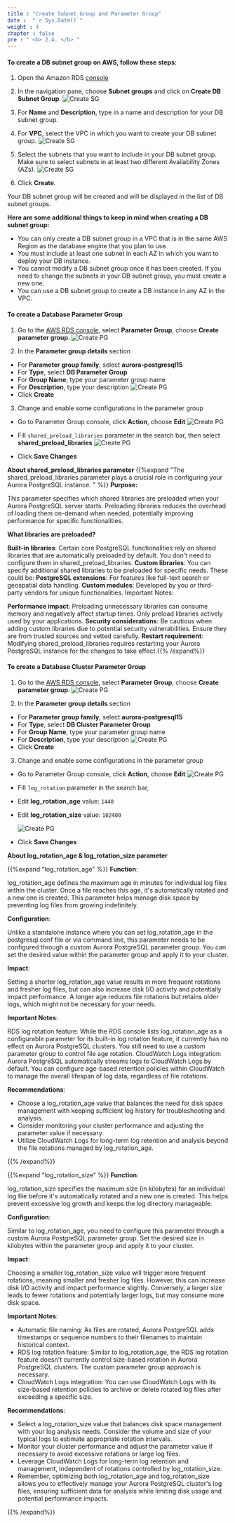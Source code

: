```yaml
---
title : "Create Subnet Group and Parameter Group"
date :  "`r Sys.Date()`" 
weight : 4
chapter : false
pre : " <b> 2.4. </b> "
---
```



#### To create a DB subnet group on AWS, follow these steps:

1. Open the Amazon RDS [console](https://console.aws.amazon.com/rds/)
2. In the navigation pane, choose **Subnet groups** and click on **Create DB Subnet Group**.
    ![Create SG](/images/1/1.1/1.1.png)

3. For **Name** and **Description**, type in a name and description for your DB subnet group.
4. For **VPC**, select the VPC in which you want to create your DB subnet group.
    ![Create SG](/images/1/1.1/1.2.png)

5. Select the subnets that you want to include in your DB subnet group. Make sure to select subnets in at least two different Availability Zones (AZs).
    ![Create SG](/images/1/1.1/1.3.png)

6. Click **Create**.

Your DB subnet group will be created and will be displayed in the list of DB subnet groups.

**Here are some additional things to keep in mind when creating a DB subnet group:**
- You can only create a DB subnet group in a VPC that is in the same AWS Region as the database engine that you plan to use.
- You must include at least one subnet in each AZ in which you want to deploy your DB instance.
- You cannot modify a DB subnet group once it has been created. If you need to change the subnets in your DB subnet group, you must create a new one.
- You can use a DB subnet group to create a DB instance in any AZ in the VPC. 




#### To create a Database Parameter Group 
1. Go to the [AWS RDS console](https://us-east-1.console.aws.amazon.com/rds/home?region=us-east-1), select **Parameter Group**, choose **Create parameter group**.
    ![Create PG](/images/1/1.1/00.png)

2. In the **Parameter group details** section
- For **Parameter group family**, select **aurora-postgresql15**
- For **Type**, select **DB Parameter Group**
- For **Group Name**, type your parameter group name
- For **Description**, type your description
    ![Create PG](/images/1/1.1/0.3.png)
- Click **Create**

3. Change and enable some configurations in the parameter group
- Go to Parameter Group console, click **Action**, choose **Edit**
    ![Create PG](/images/1/1.1/000.png)

- Fill ``shared_preload_libraries`` parameter in the search bar, then select **shared_preload_libraries**
    ![Create PG](/images/1/1.1/0.4.png)
- Click **Save Changes**

**About shared_preload_libraries parameter**
{{%expand "The shared_preload_libraries parameter plays a crucial role in configuring your Aurora PostgreSQL instance. " %}}
**Purpose:**

This parameter specifies which shared libraries are preloaded when your Aurora PostgreSQL server starts. Preloading libraries reduces the overhead of loading them on-demand when needed, potentially improving performance for specific functionalities.

**What libraries are preloaded?**

**Built-in libraries**: Certain core PostgreSQL functionalities rely on shared libraries that are automatically preloaded by default. You don't need to configure them in shared_preload_libraries.
**Custom libraries**: You can specify additional shared libraries to be preloaded for specific needs. These could be:
**PostgreSQL extensions**: For features like full-text search or geospatial data handling.
**Custom modules**: Developed by you or third-party vendors for unique functionalities.
Important Notes:

**Performance impact**: Preloading unnecessary libraries can consume memory and negatively affect startup times. Only preload libraries actively used by your applications.
**Security considerations**: Be cautious when adding custom libraries due to potential security vulnerabilities. Ensure they are from trusted sources and vetted carefully.
**Restart requirement**: Modifying shared_preload_libraries requires restarting your Aurora PostgreSQL instance for the changes to take effect.{{% /expand%}}


#### To create a Database Cluster Parameter Group 
1. Go to the [AWS RDS console](https://us-east-1.console.aws.amazon.com/rds/home?region=us-east-1), select **Parameter Group**, choose **Create parameter group**.
    ![Create PG](/images/1/1.1/00.png)

2. In the **Parameter group details** section
- For **Parameter group family**, select **aurora-postgresql15**
- For **Type**, select **DB Cluster Parameter Group**
- For **Group Name**, type your parameter group name
- For **Description**, type your description
    ![Create PG](/images/1/1.1/0.png)
- Click **Create**
3. Change and enable some configurations in the parameter group
- Go to Parameter Group console, click **Action**, choose **Edit**
    ![Create PG](/images/1/1.1/0001.png)

- Fill ``log_rotation`` parameter in the search bar, 
- Edit **log_rotation_age** value: ``1440``
- Edit **log_rotation_size** value: ``102400``

    ![Create PG](/images/1/1.1/0.2.png)
- Click **Save Changes**

**About log_rotation_age & log_rotation_size parameter**

{{%expand "log_rotation_age" %}}
**Function**:

log_rotation_age defines the maximum age in minutes for individual log files within the cluster. Once a file reaches this age, it's automatically rotated and a new one is created. This parameter helps manage disk space by preventing log files from growing indefinitely.

**Configuration**:

Unlike a standalone instance where you can set log_rotation_age in the postgresql.conf file or via command line, this parameter needs to be configured through a custom Aurora PostgreSQL parameter group. You can set the desired value within the parameter group and apply it to your cluster.

**Impact**:

Setting a shorter log_rotation_age value results in more frequent rotations and fresher log files, but can also increase disk I/O activity and potentially impact performance. A longer age reduces file rotations but retains older logs, which might not be necessary for your needs.

**Important Notes**:

RDS log rotation feature: While the RDS console lists log_rotation_age as a configurable parameter for its built-in log rotation feature, it currently has no effect on Aurora PostgreSQL clusters. You still need to use a custom parameter group to control file age rotation.
CloudWatch Logs integration: Aurora PostgreSQL automatically streams logs to CloudWatch Logs by default. You can configure age-based retention policies within CloudWatch to manage the overall lifespan of log data, regardless of file rotations.

**Recommendations**:

- Choose a log_rotation_age value that balances the need for disk space management with keeping sufficient log history for troubleshooting and analysis.
- Consider monitoring your cluster performance and adjusting the parameter value if necessary.
- Utilize CloudWatch Logs for long-term log retention and analysis beyond the file rotations managed by log_rotation_age.

{{% /expand%}}

{{%expand "log_rotation_size" %}}
**Function**:

log_rotation_size specifies the maximum size (in kilobytes) for an individual log file before it's automatically rotated and a new one is created. This helps prevent excessive log growth and keeps the log directory manageable.

**Configuration**:

Similar to log_rotation_age, you need to configure this parameter through a custom Aurora PostgreSQL parameter group. Set the desired size in kilobytes within the parameter group and apply it to your cluster.

**Impact**:

Choosing a smaller log_rotation_size value will trigger more frequent rotations, meaning smaller and fresher log files. However, this can increase disk I/O activity and impact performance slightly. Conversely, a larger size leads to fewer rotations and potentially larger logs, but may consume more disk space.

**Important Notes**:

- Automatic file naming: As files are rotated, Aurora PostgreSQL adds timestamps or sequence numbers to their filenames to maintain historical context.
- RDS log rotation feature: Similar to log_rotation_age, the RDS log rotation feature doesn't currently control size-based rotation in Aurora PostgreSQL clusters. The custom parameter group approach is necessary.
- CloudWatch Logs integration: You can use CloudWatch Logs with its size-based retention policies to archive or delete rotated log files after exceeding a specific size.

**Recommendations**:

- Select a log_rotation_size value that balances disk space management with your log analysis needs. Consider the volume and size of your typical logs to estimate appropriate rotation intervals.
- Monitor your cluster performance and adjust the parameter value if necessary to avoid excessive rotations or large log files.
- Leverage CloudWatch Logs for long-term log retention and management, independent of rotations controlled by log_rotation_size.
- Remember, optimizing both log_rotation_age and log_rotation_size allows you to effectively manage your Aurora PostgreSQL cluster's log files, ensuring sufficient data for analysis while limiting disk usage and potential performance impacts.

{{% /expand%}}


